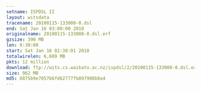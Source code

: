 ```yaml
---
setname: ISPDSL II
layout: witsdata
tracename: 20100115-133000-0.dsl
end: Sat Jan 16 03:00:00 2010
originalname: 20100115-133000-0.dsl.erf
gzsize: 390 MB
len: 0:30:00
start: Sat Jan 16 02:30:01 2010
totalwirelen: 6,609 MB
pkts: 12 million
download: ftp://wits.cs.waikato.ac.nz/ispdsl/2/20100115-133000-0.dsl.erf.gz
size: 962 MB
md5: 6875b9e7057b6fd62777fb897908b8a4
---
```

